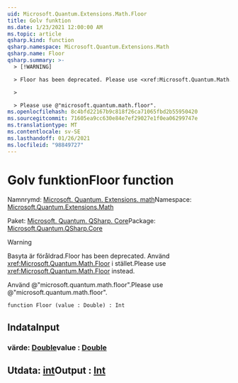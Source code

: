 ```yaml
---
uid: Microsoft.Quantum.Extensions.Math.Floor
title: Golv funktion
ms.date: 1/23/2021 12:00:00 AM
ms.topic: article
qsharp.kind: function
qsharp.namespace: Microsoft.Quantum.Extensions.Math
qsharp.name: Floor
qsharp.summary: >-
  > [!WARNING]

  > Floor has been deprecated. Please use <xref:Microsoft.Quantum.Math.Floor> instead.

  >

  > Please use @"microsoft.quantum.math.floor".
ms.openlocfilehash: 8c4bfd22167b9c818f26ca71065fbd2b55950420
ms.sourcegitcommit: 71605ea9cc630e84e7ef29027e1f0ea06299747e
ms.translationtype: MT
ms.contentlocale: sv-SE
ms.lasthandoff: 01/26/2021
ms.locfileid: "98849727"
---
```

# <a name="floor-function"></a><span data-ttu-id="a77c2-102">Golv funktion</span><span class="sxs-lookup"><span data-stu-id="a77c2-102">Floor function</span></span>

<span data-ttu-id="a77c2-103">Namnrymd: [Microsoft. Quantum. Extensions. math](xref:Microsoft.Quantum.Extensions.Math)</span><span class="sxs-lookup"><span data-stu-id="a77c2-103">Namespace: [Microsoft.Quantum.Extensions.Math](xref:Microsoft.Quantum.Extensions.Math)</span></span>

<span data-ttu-id="a77c2-104">Paket: [Microsoft. Quantum. QSharp. Core](https://nuget.org/packages/Microsoft.Quantum.QSharp.Core)</span><span class="sxs-lookup"><span data-stu-id="a77c2-104">Package: [Microsoft.Quantum.QSharp.Core](https://nuget.org/packages/Microsoft.Quantum.QSharp.Core)</span></span>


> [!WARNING]
> <span data-ttu-id="a77c2-105">Basyta är föråldrad.</span><span class="sxs-lookup"><span data-stu-id="a77c2-105">Floor has been deprecated.</span></span> <span data-ttu-id="a77c2-106">Använd <xref:Microsoft.Quantum.Math.Floor> i stället.</span><span class="sxs-lookup"><span data-stu-id="a77c2-106">Please use <xref:Microsoft.Quantum.Math.Floor> instead.</span></span>
>
> <span data-ttu-id="a77c2-107">Använd @"microsoft.quantum.math.floor".</span><span class="sxs-lookup"><span data-stu-id="a77c2-107">Please use @"microsoft.quantum.math.floor".</span></span>



```qsharp
function Floor (value : Double) : Int
```


## <a name="input"></a><span data-ttu-id="a77c2-108">Indata</span><span class="sxs-lookup"><span data-stu-id="a77c2-108">Input</span></span>

### <a name="value--double"></a><span data-ttu-id="a77c2-109">värde: [Double](xref:microsoft.quantum.lang-ref.double)</span><span class="sxs-lookup"><span data-stu-id="a77c2-109">value : [Double](xref:microsoft.quantum.lang-ref.double)</span></span>





## <a name="output--int"></a><span data-ttu-id="a77c2-110">Utdata: [int](xref:microsoft.quantum.lang-ref.int)</span><span class="sxs-lookup"><span data-stu-id="a77c2-110">Output : [Int](xref:microsoft.quantum.lang-ref.int)</span></span>

